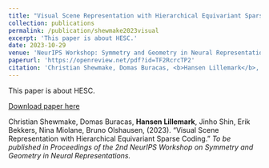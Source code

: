 ```yaml
---
title: "Visual Scene Representation with Hierarchical Equivariant Sparse Coding"
collection: publications
permalink: /publication/shewmake2023visual
excerpt: 'This paper is about HESC.'
date: 2023-10-29
venue: 'NeurIPS Workshop: Symmetry and Geometry in Neural Representations'
paperurl: 'https://openreview.net/pdf?id=TF2RcrcTP2'
citation: 'Christian Shewmake, Domas Buracas, <b>Hansen Lillemark</b>, Jinho Shin, Erik Bekkers, Nina Miolane, Bruno Olshausen, (2023). “Visual Scene Representation with Hierarchical Equivariant Sparse Coding.” *To be published in Proceedings of the 2nd NeurIPS Workshop on Symmetry and Geometry in Neural Representations.*'
---
```

This paper is about HESC.

[Download paper here](https://openreview.net/pdf?id=TF2RcrcTP2)

<!-- Recommended citation: Your Name, You. (2010). "Paper Title Number 2." <i>Journal 1</i>. 1(2). -->

Christian Shewmake, Domas Buracas, **Hansen Lillemark**, Jinho Shin, Erik Bekkers, Nina Miolane, Bruno Olshausen, (2023). “Visual Scene Representation with Hierarchical Equivariant Sparse Coding.” *To be published in Proceedings of the 2nd NeurIPS Workshop on Symmetry and Geometry in Neural Representations.*
  